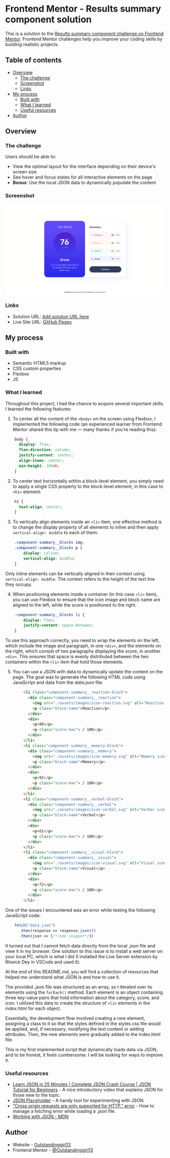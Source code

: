 # Frontend Mentor - Results summary component solution

This is a solution to the [Results summary component challenge on Frontend Mentor](https://www.frontendmentor.io/challenges/results-summary-component-CE_K6s0maV). Frontend Mentor challenges help you improve your coding skills by building realistic projects. 

## Table of contents

- [Overview](#overview)
  - [The challenge](#the-challenge)
  - [Screenshot](#screenshot)
  - [Links](#links)
- [My process](#my-process)
  - [Built with](#built-with)
  - [What I learned](#what-i-learned)
  - [Useful resources](#useful-resources)
- [Author](#author)


## Overview

### The challenge

Users should be able to:

- View the optimal layout for the interface depending on their device's screen size
- See hover and focus states for all interactive elements on the page
- **Bonus**: Use the local JSON data to dynamically populate the content

### Screenshot

![](./assets/images/desktop-screenshot.png)

### Links

- Solution URL: [Add solution URL here](https://your-solution-url.com)
- Live Site URL: [GitHub Pages](https://outstandinggirl13.github.io/results-summary-component-main/)

## My process

### Built with

- Semantic HTML5 markup
- CSS custom properties
- Flexbox
- JS

### What I learned

Throughout this project, I had the chance to acquire several important skills. I learned the following features:

1. To center all the content of the `<body>` on the screen using Flexbox, I implemented the following code (an experienced learner from Frontend Mentor shared this tip with me — many thanks if you're reading this):

```css 
    body { 
      display: flex;
      flex-direction: column;
      justify-content: center;
      align-items: center; 
      min-height: 100vh; 
    }
```

2. To center text horizontally within a block-level element, you simply need to apply a single CSS property to the block-level element, in this case to `<h1>` element:

```css
    h1 {
      text-align: center;
    }
```

3. To vertically align elements inside an `<li>` item, one effective method is to change the display property of all elements to inline and then apply `vertical-align: middle` to each of them:

```css
    .component-summary__blocks img,
    .component-summary__blocks p {
        display: inline;
        vertical-align: middle;
    }
```
Only inline elements can be vertically aligned in their context using `vertical-align: middle`. The context refers to the height of the text line they occupy.

4. When positioning elements inside a container (in this case `<li>` item), you can use Flexbox to ensure that the icon image and block name are aligned to the left, while the score is positioned to the right.

```css
    .component-summary__blocks li {
        display: flex;
        justify-content: space-between;
    }
```
To use this approach correctly, you need to wrap the elements on the left, which include the image and paragraph, in one `<div>`, and the elements on the right, which consist of two paragraphs displaying the score, in another `<div>`. This ensures that space is evenly distributed between the two containers within the `<li>` item that hold those elements.

5. You can use a JSON with data to dynamically update the content on the page. The goal was to generate the following HTML code using JavaScript and data from the *data.json* file:

```html
        <li class="component-summary__reaction-block">
          <div class="component-summary__reaction">
            <img src="./assets/images/icon-reaction.svg" alt="Reaction icon">
            <p class="block-name">Reaction</p>
          </div>
          <div>
            <p>80</p>
            <p class="score-max"> / 100</p>
          </div>
        </li>
        <li class="component-summary__memory-block">
          <div class="component-summary__memory">
            <img src="./assets/images/icon-memory.svg" alt="Memory icon">
            <p class="block-name">Memory</p>
          </div>
          <div>
            <p>92</p>
            <p class="score-max"> / 100</p>
          </div>
        </li>
        <li class="component-summary__verbal-block">
          <div class="component-summary__verbal">
            <img src="./assets/images/icon-verbal.svg" alt="Verbal icon">
            <p class="block-name">Verbal</p>
          </div>
          <div>
            <p>61</p>
            <p class="score-max"> / 100</p>
          </div>
        </li>
        <li class="component-summary__visual-block">
          <div class="component-summary__visual">
            <img src="./assets/images/icon-visual.svg" alt="Visual icon">
            <p class="block-name">Visual</p>
          </div>
          <div>
            <p>72</p>
            <p class="score-max"> / 100</p>
          </div>
        </li>
```

One of the issues I encountered was an error while testing the following JavaScript code:

```js
    fetch("data.json")
      .then(response => response.json())
      .then(json => {/*code snippet*/})
```
It turned out that I cannot fetch data directly from the local *.json* file and view it in my browser. One solution to this issue is to install a web server on your local PC, which is what I did (I installed the Live Server extension by Ritwick Dey in VSCode and used it). 

At the end of this README.md, you will find a collection of resources that helped me understand what JSON is and how to use it.

The provided *.json* file was structured as an array, so I iterated over its elements using the `forEach()` method. Each element is an object containing three key-value pairs that hold information about the category, score, and icon. I utilized this data to create the structure of `<li>` elements in the *index.html* for each object.

Essentially, the development flow involved creating a new element, assigning a class to it so that the styles defined in the styles.css file would be applied, and, if necessary, modifying the text content or adding attributes. Then, the new elements were gradually added to the index.html file.

This is my first implemented script that dynamically loads data via JSON, and to be honest, it feels cumbersome. I will be looking for ways to improve it.

### Useful resources

- [Learn JSON in 25 Minutes | Complete JSON Crash Course | JSON Tutorial for Beginners](https://www.youtube.com/watch?v=6OhMbf2v_jI) - A nice introductory video that explains JSON for those new to the topic.
- [JSON Placeholder](https://jsonplaceholder.typicode.com/) - A handy tool for experimenting with JSON.
- ["Cross origin requests are only supported for HTTP." error](https://stackoverflow.com/questions/10752055/cross-origin-requests-are-only-supported-for-http-error-when-loading-a-local) - How to manage a fetching error while loading a *.json* file.
- [Working with JSON - MDN](https://developer.mozilla.org/en-US/docs/Learn/JavaScript/Objects/JSON)

## Author

- Website - [Outstandinggirl13](https://github.com/Outstandinggirl13)
- Frontend Mentor - [@Outstandinggirl13](https://www.frontendmentor.io/profile/Outstandinggirl13)
